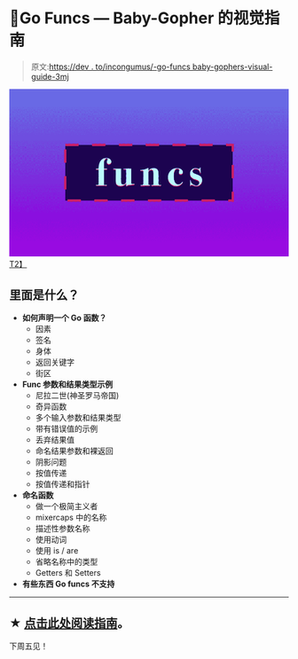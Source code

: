 # 🐣Go Funcs — Baby-Gopher 的视觉指南

> 原文:[https://dev . to/incongumus/-go-funcs baby-gophers-visual-guide-3mj](https://dev.to/inancgumus/-go-funcsbaby-gophers-visual-guide-3mj)

[![](img/eb289c4034684933d67f5c5ad2aa60dd.png)T2】](https://blog.learngoprogramming.com/golang-funcs-params-named-result-values-types-pass-by-value-67f4374d9c0a)

## 里面是什么？

*   **如何声明一个 Go 函数？**
    *   因素
    *   签名
    *   身体
    *   返回关键字
    *   街区
*   **Func 参数和结果类型示例**
    *   尼拉二世(神圣罗马帝国)
    *   奇异函数
    *   多个输入参数和结果类型
    *   带有错误值的示例
    *   丢弃结果值
    *   命名结果参数和裸返回
    *   阴影问题
    *   按值传递
    *   按值传递和指针
*   **命名函数**
    *   做一个极简主义者
    *   mixercaps 中的名称
    *   描述性参数名称
    *   使用动词
    *   使用 is / are
    *   省略名称中的类型
    *   Getters 和 Setters
*   **有些东西 Go funcs 不支持**

* * *

## ★ [点击此处阅读指南](https://blog.learngoprogramming.com/golang-funcs-params-named-result-values-types-pass-by-value-67f4374d9c0a)。

下周五见！
